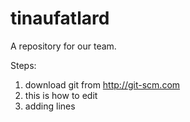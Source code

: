 tinaufatlard
============

A repository for our team. 

Steps:

1. download git from http://git-scm.com
2. this is how to edit
3. adding lines
